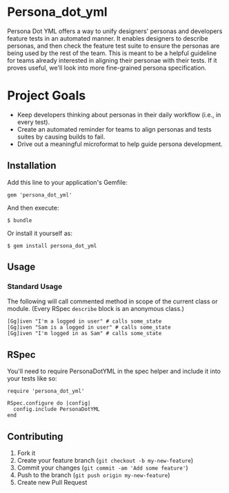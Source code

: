 # Persona_dot_yml

Persona Dot YML offers a way to unify designers' personas and developers feature tests in an automated manner. It enables designers to describe personas, and then check the feature test suite to ensure the personas are being used by the rest of the team. This is meant to be a helpful guideline for teams already interested in aligning their personae with their tests. If it proves useful, we'll look into more fine-grained persona specification.

# Project Goals

- Keep developers thinking about personas in their daily workflow (i.e., in every test).
- Create an automated reminder for teams to align personas and tests suites by causing builds to fail.
- Drive out a meaningful microformat to help guide persona development.

## Installation

Add this line to your application's Gemfile:

    gem 'persona_dot_yml'

And then execute:

    $ bundle

Or install it yourself as:

    $ gem install persona_dot_yml

## Usage

### Standard Usage

The following will call commented method in scope of the current class or module.  (Every RSpec ```describe``` block is an anonymous class.)

	[Gg]iven "I'm a logged in user" # calls some_state
	[Gg]iven "Sam is a logged in user" # calls some_state
	[Gg]iven "I'm logged in as Sam" # calls some_state
<!-- TODO: ack a handful of projects to find different common permutations / formulations of "As a user" -->

## RSpec

You'll need to require PersonaDotYML in the spec helper and include it into your tests like so:

	require 'persona_dot_yml'

	RSpec.configure do |config|
  	  config.include PersonaDotYML
	end

## Contributing

1. Fork it
2. Create your feature branch (`git checkout -b my-new-feature`)
3. Commit your changes (`git commit -am 'Add some feature'`)
4. Push to the branch (`git push origin my-new-feature`)
5. Create new Pull Request